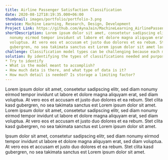 ```yaml
---
title: Airline Passenger Satisfaction Classification  
date: 2020-08-12T18:19:35.000+06:00
thumbnail: images/portfolio/portfolio-3.png
service: Machine Learning, Research, Design, Development 
Project Link: https://github.com/AynaJain/MachineLearning_AirlinePassengerSatisfactionClassification/blob/main/CS412_Final_Project.ipynb
shortDescription: Lorem ipsum dolor sit amet, consetetur sadipscing elitr, sed diam
  nonumy eirmod tempor invidunt ut labore et dolore magna aliquyam erat, sed diam
  voluptua. At vero eos et accusam et justo duo dolores et ea rebum. Stet clita kasd
  gubergren, no sea takimata sanctus est Lorem ipsum dolor sit amet lorem ipsum dolor.
challenge: Classification model types can be challenging because each model type has its own characteristic, which could be a strength or weakness depending on the problem. Classification models assign items to a discrete group or class based on a specific set of features.Determining the best classification model often presents difficulties given the uniqueness of each dataset and desired outcome. Overfitting occurs when the model is too closely aligned with limited training data that may contain noise or errors. An overfit model is not able to generalize well to data outside the training set, limiting its usefulness in a production system.
solution: By identifying the types of classifications needed and purpose of data, it makes easier for us to differentiate among them -
* Try to identify 
- What is the model meant to accomplish?  
- How much data is there, and what type of data is it?
- How much detail is needed? Is storage a limiting factor?
---
```

Lorem ipsum dolor sit amet, consetetur sadipscing elitr, sed diam nonumy eirmod tempor invidunt ut labore et dolore magna aliquyam erat, sed diam voluptua. At vero eos et accusam et justo duo dolores et ea rebum. Stet clita kasd gubergren, no sea takimata sanctus est Lorem ipsum dolor sit amet. Lorem ipsum dolor sit amet, consetetur sadipscing elitr, sed diam nonumy eirmod tempor invidunt ut labore et dolore magna aliquyam erat, sed diam voluptua. At vero eos et accusam et justo duo dolores et ea rebum. Stet clita kasd gubergren, no sea takimata sanctus est Lorem ipsum dolor sit amet.

Ipsum dolor sit amet, consetetur sadipscing elitr, sed diam nonumy eirmod tempor invidunt ut labore et dolore magna aliquyam erat, sed diam voluptua. At vero eos et accusam et justo duo dolores et ea rebum. Stet clita kasd gubergren, no sea takimata sanctus est Lorem ipsum dolor sit amet.
